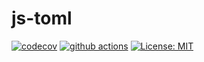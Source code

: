 # js-toml

[![codecov](https://codecov.io/github/sunnyadn/js-toml/branch/main/graph/badge.svg?token=8LNJGG767J)](https://codecov.io/github/sunnyadn/js-toml)
[![github actions](https://github.com/sunnyadn/js-toml/workflows/CI/badge.svg)](https://github.com/sunnyadn/js-toml/actions)
[![License: MIT](https://img.shields.io/badge/License-MIT-green.svg)](https://opensource.org/licenses/MIT)
